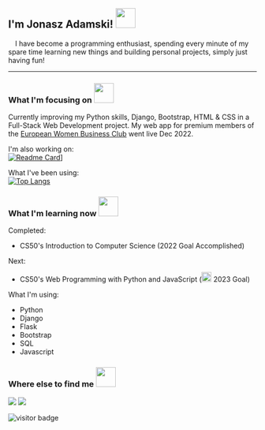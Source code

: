 <h2>I'm Jonasz Adamski! <img src="https://user-images.githubusercontent.com/97128701/171836461-a8b868ab-d6b1-4191-89e6-7bf92ad6ba32.png" width="40" height="40"></h2> 

<p><img src="https://user-images.githubusercontent.com/97128701/171844069-bdccd49a-cc5d-4cbb-9cf2-d5839ace9333.png" width="10" height="10">      I have become a programming enthusiast, spending every minute of my spare time learning new things and building personal projects, simply just having fun!</p>

<hr>

<h3>What I'm focusing on <img src="https://user-images.githubusercontent.com/97128701/171838845-15a0405f-4657-4b06-b2e6-b2f80eeabd8c.png" width="40" height="40"></h3>

Currently improving my Python skills, Django, Bootstrap, HTML & CSS in a Full-Stack Web Development project. My web app for premium members of the <a href="https://www.ekkbvip.pl/">European Women Business Club</a> went live Dec 2022.
  
I'm also working on:<br>
[![Readme Card](https://github-readme-stats.vercel.app/api/pin/?username=YonashA&repo=phl-schedule-terminarz&theme=github_dark)](https://github.com/YonashA/phl-schedule-terminarz)]

What I've been using:<br>
[![Top Langs](https://github-readme-stats.vercel.app/api/top-langs/?username=YonashA&layout=compact&theme=github_dark)](https://github.com/YonashA)

<h3>What I'm learning now <img src="https://user-images.githubusercontent.com/97128701/171838732-d3ca63d3-aa78-42ef-a540-5941e16842e7.png" width="40" height="40"></h3>

Completed:
<ul>
  <li>CS50's Introduction to Computer Science (2022 Goal Accomplished)</li>
</ul>

Next:
<ul>
  <li>CS50's Web Programming with Python and JavaScript (<img src="https://user-images.githubusercontent.com/97128701/171847096-d67cc671-fc19-4ec2-a6f5-a1a081ad0e20.png" width="20" height="20">   2023 Goal)</li>
</ul>

What I'm using:
<ul>
  <li>Python</li>
  <li>Django</li>
  <li>Flask</li>
  <li>Bootstrap</li>
  <li>SQL</li>
  <li>Javascript</li>
</ul>

<h3>Where else to find me <img src="https://user-images.githubusercontent.com/97128701/171838435-8c8f1c3c-4297-47cc-be1a-cf2c4cc6f152.png" width="40" height="40"></h3>

<a href="https://www.linkedin.com/in/jonaszadamski/" target=”_blank”><img src="https://img.shields.io/badge/LinkedIn-0077B5?style=for-the-badge&logo=linkedin&logoColor=white"><a/>   <a href="https://twitter.com/JonaszAd"><img src="https://img.shields.io/badge/Twitter-1DA1F2?style=for-the-badge&logo=twitter&logoColor=white"></a>

![visitor badge](https://visitor-badge.glitch.me/badge?page_id=YonashA.visitor-badge&left_text=My%20Page%20Visitors)

